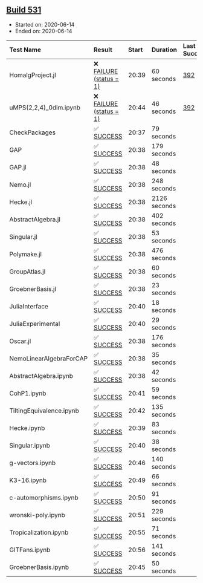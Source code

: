 ## [Build 531](https://oscarci.mathematik.uni-kl.de/job/oscar-julia-1.4/531/)

* Started on: 2020-06-14
* Ended on: 2020-06-14

| Test Name    | Result | Start | Duration | Last Success | First Failure |
|:-------------|:-------|:------|:---------|:-------------|:--------------|
| HomalgProject.jl | ❌ [FAILURE (status = 1)](https://oscarci.mathematik.uni-kl.de/job/oscar-julia-1.4/531/artifact/logs/build-531/HomalgProject.jl.log) | 20:39 | 60 seconds | [392](https://oscarci.mathematik.uni-kl.de/job/oscar-julia-1.4/392/) | [393](https://oscarci.mathematik.uni-kl.de/job/oscar-julia-1.4/393/) |
| uMPS(2,2,4)_0dim.ipynb | ❌ [FAILURE (status = 1)](https://oscarci.mathematik.uni-kl.de/job/oscar-julia-1.4/531/artifact/logs/build-531/uMPS-2-2-4-_0dim.ipynb.log) | 20:44 | 46 seconds | [392](https://oscarci.mathematik.uni-kl.de/job/oscar-julia-1.4/392/) | [393](https://oscarci.mathematik.uni-kl.de/job/oscar-julia-1.4/393/) |
| CheckPackages | ✅ [SUCCESS](https://oscarci.mathematik.uni-kl.de/job/oscar-julia-1.4/531/artifact/logs/build-531/CheckPackages.log) | 20:37 | 79 seconds |  |  |
| GAP | ✅ [SUCCESS](https://oscarci.mathematik.uni-kl.de/job/oscar-julia-1.4/531/artifact/logs/build-531/GAP.log) | 20:38 | 179 seconds |  |  |
| GAP.jl | ✅ [SUCCESS](https://oscarci.mathematik.uni-kl.de/job/oscar-julia-1.4/531/artifact/logs/build-531/GAP.jl.log) | 20:38 | 48 seconds |  |  |
| Nemo.jl | ✅ [SUCCESS](https://oscarci.mathematik.uni-kl.de/job/oscar-julia-1.4/531/artifact/logs/build-531/Nemo.jl.log) | 20:38 | 248 seconds |  |  |
| Hecke.jl | ✅ [SUCCESS](https://oscarci.mathematik.uni-kl.de/job/oscar-julia-1.4/531/artifact/logs/build-531/Hecke.jl.log) | 20:38 | 2126 seconds |  |  |
| AbstractAlgebra.jl | ✅ [SUCCESS](https://oscarci.mathematik.uni-kl.de/job/oscar-julia-1.4/531/artifact/logs/build-531/AbstractAlgebra.jl.log) | 20:38 | 402 seconds |  |  |
| Singular.jl | ✅ [SUCCESS](https://oscarci.mathematik.uni-kl.de/job/oscar-julia-1.4/531/artifact/logs/build-531/Singular.jl.log) | 20:38 | 53 seconds |  |  |
| Polymake.jl | ✅ [SUCCESS](https://oscarci.mathematik.uni-kl.de/job/oscar-julia-1.4/531/artifact/logs/build-531/Polymake.jl.log) | 20:38 | 476 seconds |  |  |
| GroupAtlas.jl | ✅ [SUCCESS](https://oscarci.mathematik.uni-kl.de/job/oscar-julia-1.4/531/artifact/logs/build-531/GroupAtlas.jl.log) | 20:38 | 60 seconds |  |  |
| GroebnerBasis.jl | ✅ [SUCCESS](https://oscarci.mathematik.uni-kl.de/job/oscar-julia-1.4/531/artifact/logs/build-531/GroebnerBasis.jl.log) | 20:38 | 23 seconds |  |  |
| JuliaInterface | ✅ [SUCCESS](https://oscarci.mathematik.uni-kl.de/job/oscar-julia-1.4/531/artifact/logs/build-531/JuliaInterface.log) | 20:40 | 18 seconds |  |  |
| JuliaExperimental | ✅ [SUCCESS](https://oscarci.mathematik.uni-kl.de/job/oscar-julia-1.4/531/artifact/logs/build-531/JuliaExperimental.log) | 20:40 | 29 seconds |  |  |
| Oscar.jl | ✅ [SUCCESS](https://oscarci.mathematik.uni-kl.de/job/oscar-julia-1.4/531/artifact/logs/build-531/Oscar.jl.log) | 20:38 | 176 seconds |  |  |
| NemoLinearAlgebraForCAP | ✅ [SUCCESS](https://oscarci.mathematik.uni-kl.de/job/oscar-julia-1.4/531/artifact/logs/build-531/NemoLinearAlgebraForCAP.log) | 20:38 | 35 seconds |  |  |
| AbstractAlgebra.ipynb | ✅ [SUCCESS](https://oscarci.mathematik.uni-kl.de/job/oscar-julia-1.4/531/artifact/logs/build-531/AbstractAlgebra.ipynb.log) | 20:38 | 42 seconds |  |  |
| CohP1.ipynb | ✅ [SUCCESS](https://oscarci.mathematik.uni-kl.de/job/oscar-julia-1.4/531/artifact/logs/build-531/CohP1.ipynb.log) | 20:41 | 59 seconds |  |  |
| TiltingEquivalence.ipynb | ✅ [SUCCESS](https://oscarci.mathematik.uni-kl.de/job/oscar-julia-1.4/531/artifact/logs/build-531/TiltingEquivalence.ipynb.log) | 20:42 | 135 seconds |  |  |
| Hecke.ipynb | ✅ [SUCCESS](https://oscarci.mathematik.uni-kl.de/job/oscar-julia-1.4/531/artifact/logs/build-531/Hecke.ipynb.log) | 20:39 | 83 seconds |  |  |
| Singular.ipynb | ✅ [SUCCESS](https://oscarci.mathematik.uni-kl.de/job/oscar-julia-1.4/531/artifact/logs/build-531/Singular.ipynb.log) | 20:40 | 38 seconds |  |  |
| g-vectors.ipynb | ✅ [SUCCESS](https://oscarci.mathematik.uni-kl.de/job/oscar-julia-1.4/531/artifact/logs/build-531/g-vectors.ipynb.log) | 20:46 | 140 seconds |  |  |
| K3-16.ipynb | ✅ [SUCCESS](https://oscarci.mathematik.uni-kl.de/job/oscar-julia-1.4/531/artifact/logs/build-531/K3-16.ipynb.log) | 20:49 | 66 seconds |  |  |
| c-automorphisms.ipynb | ✅ [SUCCESS](https://oscarci.mathematik.uni-kl.de/job/oscar-julia-1.4/531/artifact/logs/build-531/c-automorphisms.ipynb.log) | 20:50 | 91 seconds |  |  |
| wronski-poly.ipynb | ✅ [SUCCESS](https://oscarci.mathematik.uni-kl.de/job/oscar-julia-1.4/531/artifact/logs/build-531/wronski-poly.ipynb.log) | 20:51 | 229 seconds |  |  |
| Tropicalization.ipynb | ✅ [SUCCESS](https://oscarci.mathematik.uni-kl.de/job/oscar-julia-1.4/531/artifact/logs/build-531/Tropicalization.ipynb.log) | 20:55 | 71 seconds |  |  |
| GITFans.ipynb | ✅ [SUCCESS](https://oscarci.mathematik.uni-kl.de/job/oscar-julia-1.4/531/artifact/logs/build-531/GITFans.ipynb.log) | 20:56 | 141 seconds |  |  |
| GroebnerBasis.ipynb | ✅ [SUCCESS](https://oscarci.mathematik.uni-kl.de/job/oscar-julia-1.4/531/artifact/logs/build-531/GroebnerBasis.ipynb.log) | 20:45 | 50 seconds |  |  |
